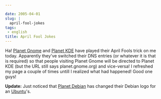 ```yaml
---

date: 2005-04-01
slug: |
  april-fool-jokes
tags:
 - english
title: April Fool Jokes
---
```


Ha! [Planet Gnome](http://planet.gnome.org) and [Planet
KDE](http://www.planetkde.org) have played their April Fools trick on me
today. Apparently they've switched their DNS entries (or whatever it is
that is required) so that people visiting Planet Gnome will be directed
to Planet KDE (but the URL still says planet.gnome.org) and vice-versa!
I refreshed my page a couple of times untill I realized what had
happened! Good one guys!

**Update:** Just noticed that [Planet Debian](http://planet.debian.org/)
has changed their Debian logo for an
[Ubuntu](http://www.ubuntulinux.org/)\'s.
